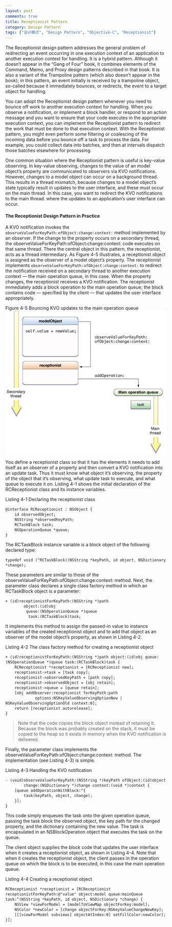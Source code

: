 ```yaml
---
layout: post
comments: true
title: Receptionist Pattern
category: Design Pattern
tags: ["设计模式", "Design Pattern", "Objective-C", "Receptionist"]
---
```


The Receptionist design pattern addresses the general problem of redirecting an event occurring in one execution context of an application to another execution context for handling. It is a hybrid pattern. Although it doesn’t appear in the “Gang of Four” book, it combines elements of the Command, Memo, and Proxy design patterns described in that book. It is also a variant of the Trampoline pattern (which also doesn’t appear in the book); in this pattern, an event initially is received by a trampoline object, so-called because it immediately bounces, or redirects, the event to a target object for handling.

You can adopt the Receptionist design pattern whenever you need to bounce off work to another execution context for handling. When you observe a notification, or implement a block handler, or respond to an action message and you want to ensure that your code executes in the appropriate execution context, you can implement the Receptionist pattern to redirect the work that must be done to that execution context. With the Receptionist pattern, you might even perform some filtering or coalescing of the incoming data before you bounce off a task to process the data. For example, you could collect data into batches, and then at intervals dispatch those batches elsewhere for processing.

One common situation where the Receptionist pattern is useful is key-value observing. In key-value observing, changes to the value of an model object’s property are communicated to observers via KVO notifications. However, changes to a model object can occur on a background thread. This results in a thread mismatch, because changes to a model object’s state typically result in updates to the user interface, and these must occur on the main thread. In this case, you want to redirect the KVO notifications to the main thread. where the updates to an application’s user interface can occur.

#### The Receptionist Design Pattern in Practice

A KVO notification invokes the `observeValueForKeyPath:ofObject:change:context:` method implemented by an observer. If the change to the property occurs on a secondary thread, the observeValueForKeyPath:ofObject:change:context: code executes on that same thread. There the central object in this pattern, the receptionist, acts as a thread intermediary. As Figure 4-5 illustrates, a receptionist object is assigned as the observer of a model object’s property. The receptionist implements `observeValueForKeyPath:ofObject:change:context:` to redirect the notification received on a secondary thread to another execution context — the main operation queue, in this case. When the property changes, the receptionist receives a KVO notification. The receptionist immediately adds a block operation to the main operation queue; the block contains code — specified by the client — that updates the user interface appropriately.

<!-- more -->

Figure 4-5  Bouncing KVO updates to the main operation queue
![](/assets/design_patterns/receptionist.jpg)

You define a receptionist class so that it has the elements it needs to add itself as an observer of a property and then convert a KVO notification into an update task. Thus it must know what object it’s observing, the property of the object that it’s observing, what update task to execute, and what queue to execute it on. Listing 4-1 shows the initial declaration of the RCReceptionist class and its instance variables.

Listing 4-1  Declaring the receptionist class

```objc
@interface RCReceptionist : NSObject {
    id observedObject;
    NSString *observedKeyPath;
    RCTaskBlock task;
    NSOperationQueue *queue;
}
```

The RCTaskBlock instance variable is a block object of the following declared type:

```objc
typedef void (^RCTaskBlock)(NSString *keyPath, id object, NSDictionary *change);
```

These parameters are similar to those of the observeValueForKeyPath:ofObject:change:context: method. Next, the parameter class declares a single class factory method in which an RCTaskBlock object is a parameter:

```objc
+ (id)receptionistForKeyPath:(NSString *)path
        object:(id)obj
         queue:(NSOperationQueue *)queue
          task:(RCTaskBlock)task;
```

It implements this method to assign the passed-in value to instance variables of the created receptionist object and to add that object as an observer of the model object’s property, as shown in Listing 4-2.

Listing 4-2  The class factory method for creating a receptionist object

```objc
+ (id)receptionistForKeyPath:(NSString *)path object:(id)obj queue:(NSOperationQueue *)queue task:(RCTaskBlock)task {
    RCReceptionist *receptionist = [RCReceptionist new];
    receptionist->task = [task copy];
    receptionist->observedKeyPath = [path copy];
    receptionist->observedObject = [obj retain];
    receptionist->queue = [queue retain];
    [obj addObserver:receptionist forKeyPath:path
             options:NSKeyValueObservingOptionNew | NSKeyValueObservingOptionOld context:0];
    return [receptionist autorelease];
}
```

> Note that the code copies the block object instead of retaining it. Because the block was probably created on the stack, it must be copied to the heap so it exists in memory when the KVO notification is delivered.

Finally, the parameter class implements the observeValueForKeyPath:ofObject:change:context: method. The implementation (see Listing 4-3) is simple.

Listing 4-3  Handling the KVO notification

```objc
- (void)observeValueForKeyPath:(NSString *)keyPath ofObject:(id)object
        change:(NSDictionary *)change context:(void *)context {
    [queue addOperationWithBlock:^{
        task(keyPath, object, change);
    }];
}
```

This code simply enqueues the task onto the given operation queue, passing the task block the observed object, the key path for the changed property, and the dictionary containing the new value. The task is encapsulated in an NSBlockOperation object that executes the task on the queue.

The client object supplies the block code that updates the user interface when it creates a receptionist object, as shown in Listing 4-4. Note that when it creates the receptionist object, the client passes in the operation queue on which the block is to be executed, in this case the main operation queue.

Listing 4-4  Creating a receptionist object

```objc
RCReceptionist *receptionist = [RCReceptionist receptionistForKeyPath:@"value" object:model queue:mainQueue task:^(NSString *keyPath, id object, NSDictionary *change) {
    NSView *viewForModel = [modelToViewMap objectForKey:model];
    NSColor *newColor = [change objectForKey:NSKeyValueChangeNewKey];
    [[[viewForModel subviews] objectAtIndex:0] setFillColor:newColor];
}];
```
